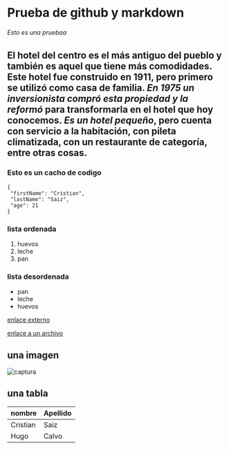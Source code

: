 # Prueba de github y markdown

###### Esto es una pruebaa


El hotel del centro es el **más antiguo** del pueblo y también es aquel que tiene más comodidades. Este hotel fue construido en 1911, pero primero se utilizó como casa de familia. ***En 1975 un inversionista compró esta propiedad y la reformó*** para transformarla en el hotel que hoy conocemos. *Es un hotel pequeño*, pero cuenta con servicio a la habitación, con pileta climatizada, con un restaurante de categoría, entre otras cosas.
----
 ### Esto es un cacho de codigo
 ```
{
  "firstName": "Cristian",
  "lastName": "Saiz",
  "age": 21
}
```

### lista ordenada
1. huevos
2. leche
3. pan

### lista desordenada
* pan
* leche
* huevos

[enlace externo](https://www.google.es)

[enlace a un archivo](D:\Usuarios\asir2\repositorios\prueba_cristian\taller4.md)
## una imagen
![captura](capturas/Captura.PNG)

## una tabla

| nombre | Apellido |
| ----------- | ----------- |
| Cristian | Saiz |
| Hugo | Calvo |